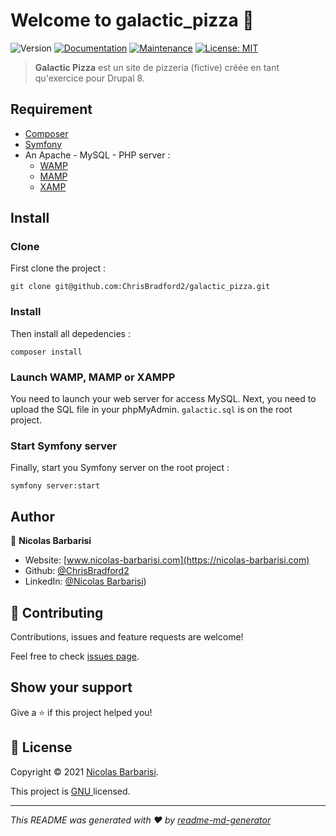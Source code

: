 # Welcome to galactic_pizza 👋
![Version](https://img.shields.io/badge/version-1.0.0-blue.svg?cacheSeconds=2592000)
[![Documentation](https://img.shields.io/badge/documentation-yes-brightgreen.svg)](https://github.com/ChrisBradford2/galactic_pizza#readme)
[![Maintenance](https://img.shields.io/badge/Maintained%3F-yes-green.svg)](https://github.com/ChrisBradford2/galactic_pizza/graphs/commit-activity)
[![License: MIT ](https://img.shields.io/github/license/ChrisBradford2/galactic_pizza)](https://github.com/ChrisBradford2/galactic_pizza/blob/master/LICENSE)

> **Galactic Pizza** est un site de pizzeria (fictive) créée en tant qu'exercice pour Drupal 8.

## Requirement

* [Composer](https://getcomposer.org/)
* [Symfony](https://symfony.com/)
* An Apache - MySQL - PHP server :
  * [WAMP](https://www.wampserver.com/en/)
  * [MAMP](https://www.mamp.info/)
  * [XAMP](https://www.apachefriends.org/index.html)

## Install

### Clone

First clone the project :

```git
git clone git@github.com:ChrisBradford2/galactic_pizza.git
```

### Install

Then install all depedencies :

```composer
composer install
```

### Launch WAMP, MAMP or XAMPP

You need to launch your web server for access MySQL. Next, you need to upload the SQL file in your phpMyAdmin. `galactic.sql` is on the root project.

### Start Symfony server

Finally, start you Symfony server on the root project :

```symfony
symfony server:start
```

## Author

👤 **Nicolas Barbarisi**

* Website: [www.nicolas-barbarisi.com](https://nicolas-barbarisi.com)
* Github: [@ChrisBradford2](https://github.com/ChrisBradford2)
* LinkedIn: [@Nicolas Barbarisi](https://www.linkedin.com/in/nicolas-barbarisi-a4a97a193/))

## 🤝 Contributing

Contributions, issues and feature requests are welcome!

Feel free to check [issues page](https://github.com/ChrisBradford2/galactic_pizza/issues).

## Show your support

Give a ⭐️ if this project helped you!

## 📝 License

Copyright © 2021 [Nicolas Barbarisi](https://github.com/ChrisBradford2).

This project is [GNU ](https://github.com/ChrisBradford2/galactic_pizza/blob/main/LICENSE) licensed.

***
_This README was generated with ❤️ by [readme-md-generator](https://github.com/kefranabg/readme-md-generator)_